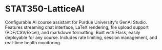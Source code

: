 # STAT350-LatticeAI
Configurable AI course assistant for Purdue University's GenAI Studio. Features streaming chat interface, LaTeX rendering, file upload support (PDF/CSV/Excel), and markdown formatting. Built with Flask, easily deployable for any course. Includes rate limiting, session management, and real-time health monitoring.
